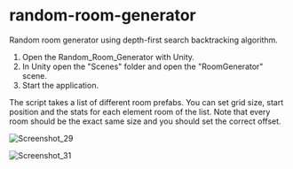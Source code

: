 # random-room-generator
Random room generator using depth-first search backtracking algorithm.

1. Open the Random_Room_Generator with Unity.
2. In Unity open the "Scenes" folder and open the "RoomGenerator" scene.
3. Start the application.

The script takes a list of different room prefabs. You can set grid size, start position and the stats for each element room of the list.
Note that every room should be the exact same size and you should set the correct offset.

![Screenshot_29](https://user-images.githubusercontent.com/129271569/229297593-9f4f24a5-6bb7-4bad-a7f2-74b3d34db6f4.png)

![Screenshot_31](https://user-images.githubusercontent.com/129271569/229297666-c587adbd-7ca8-4ad9-ab6b-835cac3f7ae8.png)
